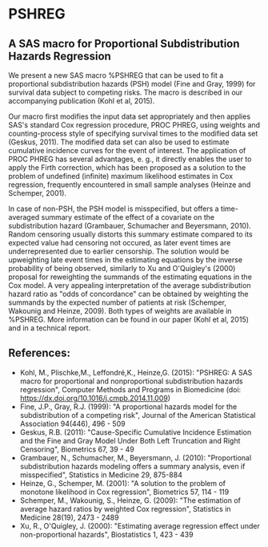 # PSHREG
## A SAS macro for Proportional Subdistribution Hazards Regression


We present a new SAS macro %PSHREG that can be used to fit a proportional subdistribution hazards (PSH) model (Fine and Gray, 1999) for survival data subject to competing risks. The macro is described in our accompanying publication (Kohl et al, 2015).

Our macro first modifies the input data set appropriately and then applies SAS's standard Cox regression procedure, PROC PHREG, using weights and counting-process style of specifying survival times to the modified data set (Geskus, 2011). The modified data set can also be used to estimate cumulative incidence curves for the event of interest. The application of PROC PHREG has several advantages, e. g., it directly enables the user to apply the Firth correction, which has been proposed as a solution to the problem of undefined (infinite) maximum likelihood estimates in Cox regression, frequently encountered in small sample analyses (Heinze and Schemper, 2001).

In case of non-PSH, the PSH model is misspecified, but offers a time-averaged summary estimate of the effect of a covariate on the subdistribution hazard (Grambauer, Schumacher and Beyersmann, 2010). Random censoring usually distorts this summary estimate compared to its expected value had censoring not occured, as later event times are underrepresented due to earlier censorship. The solution would be upweighting late event times in the estimating equations by the inverse probability of being observed, similarly to Xu and O'Quigley's (2000) proposal for reweighting the summands of the estimating equations in the Cox model. A very appealing interpretation of the average subdistribution hazard ratio as "odds of concordance" can be obtained by weighting the summands by the expected number of patients at risk (Schemper, Wakounig and Heinze, 2009). Both types of weights are available in %PSHREG. More information can be found in our paper (Kohl et al, 2015) and in a technical report.

## References:

* Kohl, M., Plischke,M., Leffondré,K., Heinze,G. (2015): "PSHREG: A SAS macro for proportional and nonproportional subdistribution hazards regression", Computer Methods and Programs in Biomedicine (doi: <https://dx.doi.org/10.1016/j.cmpb.2014.11.009>)
* Fine, J.P., Gray, R.J. (1999): "A proportional hazards model for the subdistribution of a competing risk", Journal of the American Statistical Association 94(446), 496 - 509
* Geskus, R.B. (2011): "Cause-Specific Cumulative Incidence Estimation and the Fine and Gray Model Under Both Left Truncation and Right Censoring", Biometrics 67, 39 - 49
* Grambauer, N., Schumacher, M., Beyersmann, J. (2010): "Proportional subdistribution hazards modeling offers a summary analysis, even if misspecified", Statistics in Medicine 29, 875-884
* Heinze, G., Schemper, M. (2001): "A solution to the problem of monotone likelihood in Cox regression", Biometrics 57, 114 - 119
* Schemper, M., Wakounig, S., Heinze, G. (2009): "The estimation of average hazard ratios by weighted Cox regression", Statistics in Medicine 28(19), 2473 - 2489
* Xu, R., O'Quigley, J. (2000): "Estimating average regression effect under non-proportional hazards", Biostatistics 1, 423 - 439
